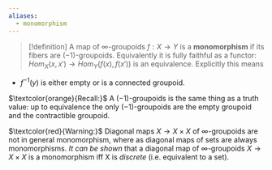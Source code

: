 ```yaml
---
aliases:
  - monomorphism
---
```


>[!definition]
>A map of $\infty$-groupoids $f: X \to Y$ is a **monomorphism**  if its fibers are $(-1)$-groupoids. Equivalently it is fully faithful as a functor:  $Hom_{X}(x, x') \to Hom_{Y}(f(x), f(x'))$ is an equivalence. Explicitly this means
- $f^{-1}(y)$ is either empty or is a connected groupoid.


$\textcolor{orange}{Recall:}$ A $(-1)$-groupoids is the same thing as a truth value: up to equivalence the only $(-1)$-groupoids are the empty groupoid and the contractible groupoid.

$\textcolor{red}{Warning:}$ Diagonal maps $X \to X \times X$ of $\infty$-groupoids are not in general monomorphism, where as diagonal maps of sets are always monomorphisms. *It can be shown* that a diagonal map of $\infty$-groupoids $X \to X \times X$ is a monomorphism iff X is *discrete* (i.e. equivalent to a set). 




